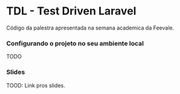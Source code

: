 # TDL - Test Driven Laravel

Código da palestra apresentada na semana academica da Feevale.

### Configurando o projeto no seu ambiente local

TODO

### Slides

TOOD: Link pros slides.
